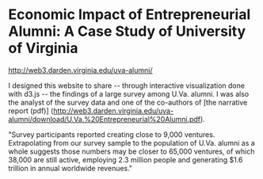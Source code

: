 # Economic Impact of Entrepreneurial Alumni: A Case Study of University of Virginia

http://web3.darden.virginia.edu/uva-alumni/  

I designed this website to share -- through interactive visualization done with d3.js -- the findings of a large survey among U.Va. alumni. I was also the analyst of the survey data and one of the co-authors of [the narrative report (pdf)] (http://web3.darden.virginia.edu/uva-alumni/download/U.Va.%20Entrepreneurial%20Alumni.pdf).

"Survey participants reported creating close to 9,000 ventures. Extrapolating from our survey sample to the population of U.Va. alumni as a whole suggests those numbers may be closer to 65,000 ventures, of which 38,000 are still active, employing 2.3 million people and generating $1.6 trillion in annual worldwide revenues."

